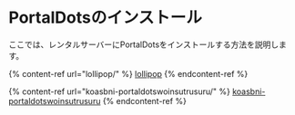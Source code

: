 # PortalDotsのインストール

ここでは、レンタルサーバーにPortalDotsをインストールする方法を説明します。



{% content-ref url="lollipop/" %}
[lollipop](lollipop/)
{% endcontent-ref %}

{% content-ref url="koasbni-portaldotswoinsutrusuru/" %}
[koasbni-portaldotswoinsutrusuru](koasbni-portaldotswoinsutrusuru/)
{% endcontent-ref %}

